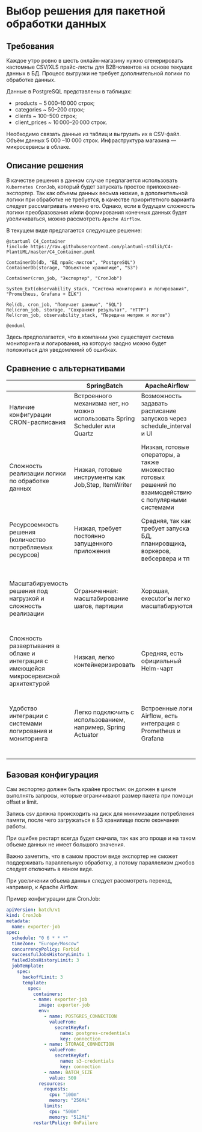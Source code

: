# Выбор решения для пакетной обработки данных

## Требования

Каждое утро ровно в шесть онлайн-магазину нужно сгенерировать кастомные CSV/XLS прайс-листы для B2B-клиентов на основе текущих данных в БД. Процесс выгрузки не требует дополнительной логики по обработке данных.

Данные в PostgreSQL представлены в таблицах:

- products ~ 5 000–10 000 строк;
- categories ~ 50–200 строк;
- clients ~ 100–500 строк;
- client_prices ~ 10 000–20 000 строк.

Необходимо связать данные из таблиц и выгрузить их в CSV-файл. Объём данных 5 000 –10 000 строк. Инфраструктура магазина — микросервисы в облаке.

## Описание решения

В качестве решения в данном случае предлагается использовать `Kubernetes CronJob`, который будет запускать простое приложение-экспортер. Так как объемы данных весьма низкие, а дополнительной логики при обработке не требуется, в качестве приоритетного варианта следует рассматривать именно его. Однако, если в будущем сложность логики преобразования и/или формирования конечных данных будет увеличиваться, можно рассмотреть `Apache Airflow`.

В текущем виде предлагается следующее решение:

```plantuml
@startuml C4_Container
!include https://raw.githubusercontent.com/plantuml-stdlib/C4-PlantUML/master/C4_Container.puml

ContainerDb(db, "БД прайс-листов", "PostgreSQL")
ContainerDb(storage, "Объектное хранилище", "S3")

Container(cron_job, "Экспортер", "CronJob")

System_Ext(observability_stack, "Система мониторинга и логирования", "Prometheus, Grafana + ELK")

Rel(db, cron_job, "Получает данные", "SQL")
Rel(cron_job, storage, "Сохраняет результат", "HTTP")
Rel(cron_job, observability_stack, "Передача метрик и логов")

@enduml
```

Здесь предполагается, что в компании уже существует система мониторинга и логирования, на которую заодно можно будет положиться для уведомлений об ошибках.

## Сравнение с альтернативами

| | SpringBatch | ApacheAirflow | K8s Job | Spark |
| --- | --- | --- | --- | --- |
| Наличие конфигурации CRON-расписания | Встроенного механизма нет, но можно использовать Spring Scheduler или Quartz | Возможность задавать расписание запусков через schedule_interval и UI | Да, через CronJob | Не имеет функционала расписания |
| Сложность реализации логики по обработке данных | Низкая, готовые  инструменты как Job,Step, ItemWriter | Низкая, готовые операторы, а также множество готовых решений по взаимодействию с популярными системами | Средняя, зависит от сложности задач и выбранного фреймворка, так как вся обработка должна быть реализована самостоятельно | Высокая, рассчитана на большие потоки данных |
| Ресурсоемкость решения (количество потребляемых ресурсов) | Низкая, требует постоянно запущенного приложения | Средняя, так как требует запуска БД, планировщика, воркеров, вебсервера и тп | Низкая, при условии уже развернутого Kubernetes, | Высокая, требуется тяжеловесный Spark-кластер |
| Масштабируемость решения под нагрузкой и сложность реализации | Ограниченная: масштабирование шагов, партиции | Хорошая, executor'ы легко масштабируются | Легко масштабируются на уровне подов, однако нужно самостоятельно следить за соблюдением целостности данных | Отличная для больших данных |
| Сложность развертывания в облаке и интеграция с имеющейся микросервисной  архитектурой | Низкая, легко контейнеризировать | Средняя, есть официальный Helm-чарт | Минимальная | Высокая, требуется Spark-кластер |
| Удобство интеграции с системами логирования и мониторинга | Легко подключить с использованием, например, Spring Actuator | Встроенные логи Airflow, есть интеграция с Prometheus и Grafana | Зависит от кластера и внешних инструментов, но в большинстве случаев сложность невысокая | Через Spark UI, требует отдельной инфраструктуры |

## Базовая конфигурация

Сам экспортер должен быть крайне простым: он должен в цикле выполнять запросы, которые ограничивают размер пакета при помощи offset и limit.

Запись csv должна происходить на диск для минимизации потребления памяти, после чего загружаться в S3 хранилище после окончания работы.

При ошибке рестарт всегда будет сначала, так как это проще и на таком объеме данных не имеет большого значения.

Важно заметить, что в самом простом виде экспортер не сможет поддерживать параллельную обработку, а потому параллелизм джобов следует отключить в явном виде.

При увеличении объема данных следует рассмотреть переход, например, к Apache Airflow.

Пример конфигурации для CronJob:

```yaml
apiVersion: batch/v1
kind: CronJob
metadata:
  name: exporter-job
spec:
  schedule: "0 6 * * *"
  timeZone: "Europe/Moscow"
  concurrencyPolicy: Forbid
  successfulJobsHistoryLimit: 1
  failedJobsHistoryLimit: 3
  jobTemplate:
    spec:
      backoffLimit: 3
      template:
        spec:
          containers:
          - name: exporter-job
            image: exporter-job
            env:
              - name: POSTGRES_CONNECTION
                valueFrom:
                  secretKeyRef:
                    name: postgres-credentials
                    key: connection
              - name: STORAGE_CONNECTION
                valueFrom:
                  secretKeyRef:
                    name: s3-credentials
                    key: connection
              - name: BATCH_SIZE
                value: 500
            resources:
              requests:
                cpu: "100m"
                memory: "256Mi"
              limits:
                cpu: "500m"
                memory: "512Mi"
          restartPolicy: OnFailure
```
